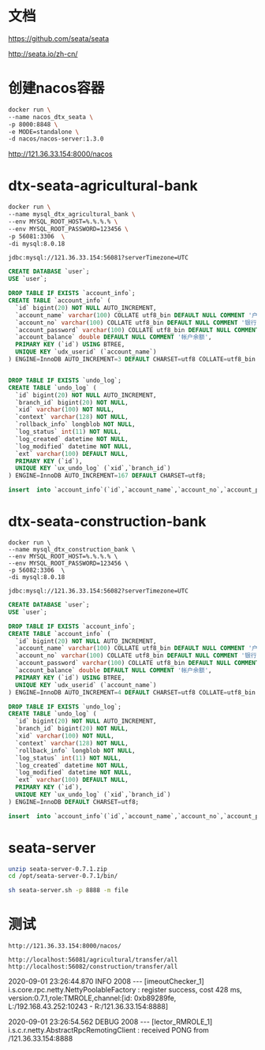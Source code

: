 

# 文档

 https://github.com/seata/seata 

 http://seata.io/zh-cn/ 



# 创建nacos容器

```bash
docker run \
--name nacos_dtx_seata \
-p 8000:8848 \
-e MODE=standalone \
-d nacos/nacos-server:1.3.0
```

 http://121.36.33.154:8000/nacos 

# dtx-seata-agricultural-bank

```bash
docker run \
--name mysql_dtx_agricultural_bank \
--env MYSQL_ROOT_HOST=%.%.%.% \
--env MYSQL_ROOT_PASSWORD=123456 \
-p 56081:3306  \
-di mysql:8.0.18
```

```
jdbc:mysql://121.36.33.154:56081?serverTimezone=UTC
```

```sql
CREATE DATABASE `user`;
USE `user`;

DROP TABLE IF EXISTS `account_info`;
CREATE TABLE `account_info` (
  `id` bigint(20) NOT NULL AUTO_INCREMENT,
  `account_name` varchar(100) COLLATE utf8_bin DEFAULT NULL COMMENT '户主姓名',
  `account_no` varchar(100) COLLATE utf8_bin DEFAULT NULL COMMENT '银行卡号',
  `account_password` varchar(100) COLLATE utf8_bin DEFAULT NULL COMMENT '帐户密码',
  `account_balance` double DEFAULT NULL COMMENT '帐户余额',
  PRIMARY KEY (`id`) USING BTREE,
  UNIQUE KEY `udx_userid` (`account_name`)
) ENGINE=InnoDB AUTO_INCREMENT=3 DEFAULT CHARSET=utf8 COLLATE=utf8_bin ROW_FORMAT=DYNAMIC;


DROP TABLE IF EXISTS `undo_log`;
CREATE TABLE `undo_log` (
  `id` bigint(20) NOT NULL AUTO_INCREMENT,
  `branch_id` bigint(20) NOT NULL,
  `xid` varchar(100) NOT NULL,
  `context` varchar(128) NOT NULL,
  `rollback_info` longblob NOT NULL,
  `log_status` int(11) NOT NULL,
  `log_created` datetime NOT NULL,
  `log_modified` datetime NOT NULL,
  `ext` varchar(100) DEFAULT NULL,
  PRIMARY KEY (`id`),
  UNIQUE KEY `ux_undo_log` (`xid`,`branch_id`)
) ENGINE=InnoDB AUTO_INCREMENT=167 DEFAULT CHARSET=utf8;

insert  into `account_info`(`id`,`account_name`,`account_no`,`account_password`,`account_balance`) values (2,'张三','1',NULL,1000);
```

# dtx-seata-construction-bank

```
docker run \
--name mysql_dtx_construction_bank \
--env MYSQL_ROOT_HOST=%.%.%.% \
--env MYSQL_ROOT_PASSWORD=123456 \
-p 56082:3306  \
-di mysql:8.0.18
```

```
jdbc:mysql://121.36.33.154:56082?serverTimezone=UTC
```

```sql
CREATE DATABASE `user`;
USE `user`;

DROP TABLE IF EXISTS `account_info`;
CREATE TABLE `account_info` (
  `id` bigint(20) NOT NULL AUTO_INCREMENT,
  `account_name` varchar(100) COLLATE utf8_bin DEFAULT NULL COMMENT '户主姓名',
  `account_no` varchar(100) COLLATE utf8_bin DEFAULT NULL COMMENT '银行卡号',
  `account_password` varchar(100) COLLATE utf8_bin DEFAULT NULL COMMENT '帐户密码',
  `account_balance` double DEFAULT NULL COMMENT '帐户余额',
  PRIMARY KEY (`id`) USING BTREE,
  UNIQUE KEY `udx_userid` (`account_name`)
) ENGINE=InnoDB AUTO_INCREMENT=4 DEFAULT CHARSET=utf8 COLLATE=utf8_bin ROW_FORMAT=DYNAMIC;

DROP TABLE IF EXISTS `undo_log`;
CREATE TABLE `undo_log` (
  `id` bigint(20) NOT NULL AUTO_INCREMENT,
  `branch_id` bigint(20) NOT NULL,
  `xid` varchar(100) NOT NULL,
  `context` varchar(128) NOT NULL,
  `rollback_info` longblob NOT NULL,
  `log_status` int(11) NOT NULL,
  `log_created` datetime NOT NULL,
  `log_modified` datetime NOT NULL,
  `ext` varchar(100) DEFAULT NULL,
  PRIMARY KEY (`id`),
  UNIQUE KEY `ux_undo_log` (`xid`,`branch_id`)
) ENGINE=InnoDB DEFAULT CHARSET=utf8;

insert  into `account_info`(`id`,`account_name`,`account_no`,`account_password`,`account_balance`) values (3,'李四','2',NULL,0);
```

# seata-server

```bash
unzip seata-server-0.7.1.zip 
cd /opt/seata-server-0.7.1/bin/

sh seata-server.sh -p 8888 -m file
```

# 测试

```
http://121.36.33.154:8000/nacos/

http://localhost:56081/agricultural/transfer/all
http://localhost:56082/construction/transfer/all
```



2020-09-01 23:26:44.870  INFO 2008 --- [imeoutChecker_1] i.s.core.rpc.netty.NettyPoolableFactory  : register success, cost 428 ms, version:0.7.1,role:TMROLE,channel:[id: 0xb89289fe, L:/192.168.43.252:10243 - R:/121.36.33.154:8888]

2020-09-01 23:26:54.562 DEBUG 2008 --- [lector_RMROLE_1] i.s.c.r.netty.AbstractRpcRemotingClient  : received PONG from /121.36.33.154:8888